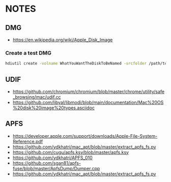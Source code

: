 # NOTES

## DMG

- https://en.wikipedia.org/wiki/Apple_Disk_Image

### Create a test DMG

```bash
hdiutil create -volname WhatYouWantTheDiskToBeNamed -srcfolder /path/to/the/folder -ov -format UDZO name.dmg
```

## UDIF

- https://github.com/chromium/chromium/blob/master/chrome/utility/safe_browsing/mac/udif.cc
- https://github.com/libyal/libmodi/blob/main/documentation/Mac%20OS%20disk%20image%20types.asciidoc

## APFS

- https://developer.apple.com/support/downloads/Apple-File-System-Reference.pdf
- https://github.com/ydkhatri/mac_apt/blob/master/extract_apfs_fs.py
- https://github.com/cugu/apfs.ksy/blob/master/apfs.ksy
- https://github.com/ydkhatri/APFS_010
- https://github.com/sgan81/apfs-fuse/blob/master/ApfsDump/Dumper.cpp
- https://github.com/ydkhatri/mac_apt/blob/master/extract_apfs_fs.py
